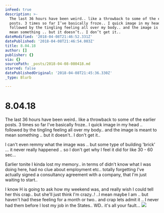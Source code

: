 ```yaml
---
inFeed: true
description: >-
  The last 36 hours have been weird.. like a throwback to some of the earlier
  posts. 3 times so far I’ve basically froze.. I quick image in my head ..
  followed by the tingling feeling all over my body.. and the image is meant to
  mean something .. but it doesn’t.. I don’t get it..
dateModified: '2018-04-08T21:46:52.331Z'
datePublished: '2018-04-08T21:46:54.003Z'
title: 8.04.18
author: []
publisher: {}
via: {}
sourcePath: _posts/2018-04-08-080418.md
starred: false
datePublishedOriginal: '2018-04-08T21:45:36.330Z'
_type: Blurb

---
```

# 8.04.18

The last 36 hours have been weird.. like a throwback to some of the earlier posts. 3 times so far I've basically froze.. I quick image in my head .. followed by the tingling feeling all over my body.. and the image is meant to mean something .. but it doesn't.. I don't get it..

I can't even remmy what the image was .. but some type of building 'brick' ... it never really happened .. so I don't get why I feel it did for like 30 - 60 sec...

Earlier tonite I kinda lost my memory.. in terms of didn't know what I was doing here, had no clue about employment etc.. totally forgetting I've actually signed a consultancy agreement with a company, that I'm just waiting to start..

I know H is going to ask how my weekend was, and really wish I could tell her this crap.. but she'll just think I'm crazy..! ..I mean maybe I am .. but haven't had these feeling for a month or two.. and crap lets admit it .. I never had them before I lost my job in the States.. WD.. it's all your fault...
![](https://the-grid-user-content.s3-us-west-2.amazonaws.com/0d41dc89-d060-4aa7-82af-3083df0eebb8.jpg)